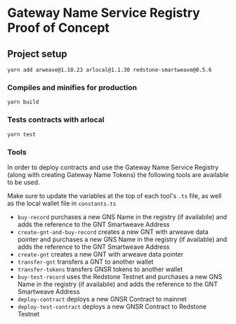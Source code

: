 # Gateway Name Service Registry Proof of Concept

## Project setup
```
yarn add arweave@1.10.23 arlocal@1.1.30 redstone-smartweave@0.5.6
```

### Compiles and minifies for production
```
yarn build
```

### Tests contracts with arlocal
```
yarn test
```

### Tools
In order to deploy contracts and use the Gateway Name Service Registry (along with creating Gateway Name Tokens) the following tools are available to be used. 

Make sure to update the variables at the top of each tool's `.ts` file, as well as the local wallet file in `constants.ts`  

- `buy-record` purchases a new GNS Name in the registry (if availabile) and adds the reference to the GNT Smartweave Address  
- `create-gnt-and-buy-record` creates a new GNT with arweave data pointer and purchases a new GNS Name in the registry (if available) and adds the reference to the GNT Smartweave Address  
- `create-gnt` creates a new GNT with arweave data pointer  
- `transfer-gnt` transfers a GNT to another wallet  
- `transfer-tokens` transfers GNSR tokens to another wallet  
- `buy-test-record` uses the Redstone Testnet and purchases a new GNS Name in the registry (if availabile) and adds the reference to the GNT Smartweave Address  
- `deploy-contract` deploys a new GNSR Contract to mainnet  
- `deploy-test-contract` deploys a new GNSR Contract to Redstone Testnet  


